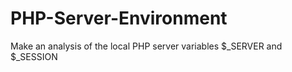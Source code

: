 # PHP-Server-Environment
Make an analysis of the local PHP server variables $_SERVER and  $_SESSION
